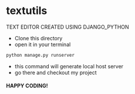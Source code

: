 # textutils
TEXT EDITOR CREATED USING DJANGO_PYTHON
- Clone this directory
- open it in your terminal 

```bash
python manage.py runserver
```
- this command will generate local host server
- go there and checkout my project
#### HAPPY CODING!
